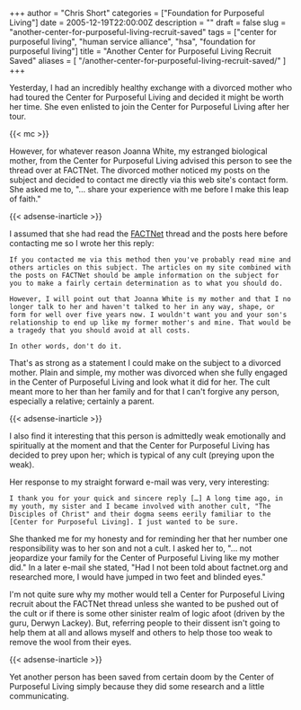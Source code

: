 +++
author = "Chris Short"
categories = ["Foundation for Purposeful Living"]
date = 2005-12-19T22:00:00Z
description = ""
draft = false
slug = "another-center-for-purposeful-living-recruit-saved"
tags = ["center for purposeful living", "human service alliance", "hsa", "foundation for purposeful living"]
title = "Another Center for Purposeful Living Recruit Saved"
aliases = [
    "/another-center-for-purposeful-living-recruit-saved/"
]
+++

Yesterday, I had an incredibly healthy exchange with a divorced mother who had toured the Center for Purposeful Living and decided it might be worth her time. She even enlisted to join the Center for Purposeful Living after her tour.

{{< mc >}}

However, for whatever reason Joanna White, my estranged biological mother, from the Center for Purposeful Living advised this person to see the thread over at FACTNet. The divorced mother noticed my posts on the subject and decided to contact me directly via this web site's contact form. She asked me to, "… share your experience with me before I make this leap of faith."

{{< adsense-inarticle >}}

I assumed that she had read the [FACTNet](http://factnet.org/vbforum/forum/social-cultural-or-special-purpose-organizations/11887-human-service-allianceuniversity-for-human-goodness) thread and the posts here before contacting me so I wrote her this reply:

    

    If you contacted me via this method then you've probably read mine and others articles on this subject. The articles on my site combined with the posts on FACTNet should be ample information on the subject for you to make a fairly certain determination as to what you should do.

    However, I will point out that Joanna White is my mother and that I no longer talk to her and haven't talked to her in any way, shape, or form for well over five years now. I wouldn't want you and your son's relationship to end up like my former mother's and mine. That would be a tragedy that you should avoid at all costs.

    In other words, don't do it.

That's as strong as a statement I could make on the subject to a divorced mother. Plain and simple, my mother was divorced when she fully engaged in the Center of Purposeful Living and look what it did for her. The cult meant more to her than her family and for that I can't forgive any person, especially a relative; certainly a parent.

{{< adsense-inarticle >}}

I also find it interesting that this person is admittedly weak emotionally and spiritually at the moment and that the Center for Purposeful Living has decided to prey upon her; which is typical of any cult (preying upon the weak).

Her response to my straight forward e-mail was very, very interesting:

    I thank you for your quick and sincere reply […] A long time ago, in my youth, my sister and I became involved with another cult, "The Disciples of Christ" and their dogma seems eerily familiar to the [Center for Purposeful Living]. I just wanted to be sure.

She thanked me for my honesty and for reminding her that her number one responsibility was to her son and not a cult. I asked her to, "… not jeopardize your family for the Center of Purposeful Living like my mother did." In a later e-mail she stated, "Had I not been told about factnet.org and researched more, I would have jumped in two feet and blinded eyes."

I'm not quite sure why my mother would tell a Center for Purposeful Living recruit about the FACTNet thread unless she wanted to be pushed out of the cult or if there is some other sinister realm of logic afoot (driven by the guru, Derwyn Lackey). But, referring people to their dissent isn't going to help them at all and allows myself and others to help those too weak to remove the wool from their eyes.

{{< adsense-inarticle >}}

Yet another person has been saved from certain doom by the Center of Purposeful Living simply because they did some research and a little communicating.